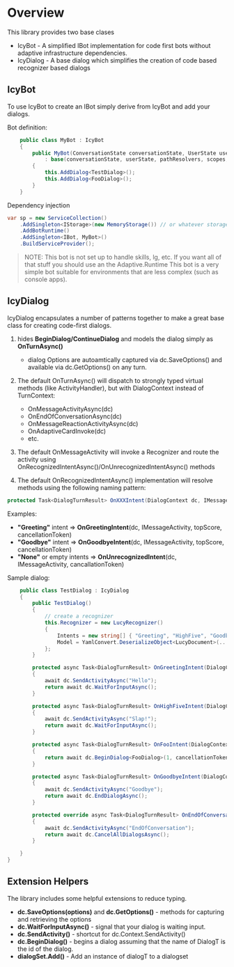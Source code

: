 
# Overview
This library provides two base clases
* IcyBot - A simplified IBot implementation for code first bots without adaptive infrastructure dependencies.
* IcyDialog - A base dialog which simplifies the creation of code based recognizer based dialogs 

## IcyBot
To use IcyBot to create an IBot simply derive from IcyBot and add your dialogs. 

Bot definition:
```C#
    public class MyBot : IcyBot
    {
        public MyBot(ConversationState conversationState, UserState userState, IEnumerable<IPathResolver> pathResolvers = null, IEnumerable<MemoryScope> scopes = null, ILogger logger = null)
            : base(conversationState, userState, pathResolvers, scopes, logger)
        {
            this.AddDialog<TestDialog>();
            this.AddDialog<FooDialog>();
        }
    }
```

Dependency injection
```C#
var sp = new ServiceCollection()
    .AddSingleton<IStorage>(new MemoryStorage()) // or whatever storage you want.
    .AddBotRuntime()
    .AddSingleton<IBot, MyBot>()
    .BuildServiceProvider();
```

> NOTE: This bot is not set up to handle skills, lg, etc.  If you want all of that stuff you should use an the Adaptive.Runtime
> This bot is a very simple bot suitable for environments that are less complex (such as console apps).

## IcyDialog
IcyDialog encapsulates a number of patterns together to make a great base class for creating code-first dialogs.

1. hides **BeginDialog/ContinueDialog** and models the dialog simply as **OnTurnAsync()**
    - dialog Options are autoamtically captured via dc.SaveOptions() and available via dc.GetOptions() on any turn.
2. The default OnTurnAsync() will dispatch to strongly typed virtual methods (like ActivityHandler), but with DialogContext instead of TurnContext:
    - OnMessageActivityAsync(dc)
    - OnEndOfConversationAsync(dc)
    - OnMessageReactionActivityAsync(dc)
    - OnAdaptiveCardInvoke(dc) 
    - etc.
     
3. The default OnMessageActivity will invoke a Recognizer and route the activity using OnRecognizedIntentAsync()/OnUnrecognizedIntentAsync() methods
4. The default OnRecognizedIntentAsync() implementation will resolve methods using the following naming pattern:

```C#
protected Task<DialogTurnResult> OnXXXIntent(DialogContext dc, IMessageActivity messageActivity, TopScore topSCore, CancellationToken ct);
``` 
    
Examples:
- **"Greeting"** intent => **OnGreetingIntent**(dc, IMessageActivity, topScore, cancellationToken)
- **"Goodbye"** intent => **OnGoodbyeIntent**(dc, IMessageActivity, topScore, cancellationToken)
- **"None"** or empty intents => **OnUnrecognizedIntent**(dc, IMessageActivity, cancallationToken)

Sample dialog:
```C#
    public class TestDialog : IcyDialog
    {
        public TestDialog()
        {
            // create a recognizer
            this.Recognizer = new LucyRecognizer()
            {
                Intents = new string[] { "Greeting", "HighFive", "Goodbye", "Foo" },
                Model = YamlConvert.DeserializeObject<LucyDocument>(...)
            };
        }

        protected async Task<DialogTurnResult> OnGreetingIntent(DialogContext dc, IMessageActivity messageActivity, RecognizerResult recognizerResult, CancellationToken cancellationToken)
        {
            await dc.SendActivityAsync("Hello");
            return await dc.WaitForInputAsync();
        }

        protected async Task<DialogTurnResult> OnHighFiveIntent(DialogContext dc, IMessageActivity messageActivity, RecognizerResult recognizerResult, CancellationToken cancellationToken)
        {
            await dc.SendActivityAsync("Slap!");
            return await dc.WaitForInputAsync();
        }

        protected async Task<DialogTurnResult> OnFooIntent(DialogContext dc, IMessageActivity messageActivity, RecognizerResult recognizerResult, CancellationToken cancellationToken)
        {
            return await dc.BeginDialog<FooDialog>(1, cancellationToken: cancellationToken);
        }

        protected async Task<DialogTurnResult> OnGoodbyeIntent(DialogContext dc, IMessageActivity messageActivity, RecognizerResult recognizerResult, CancellationToken cancellationToken)
        {
            await dc.SendActivityAsync("Goodbye");
            return await dc.EndDialogAsync();
        }

        protected override async Task<DialogTurnResult> OnEndOfConversationActivityAsync(DialogContext dc, IEndOfConversationActivity endOfConversationActivity, CancellationToken cancellationToken)
        {
            await dc.SendActivityAsync("EndOfConversation");
            return await dc.CancelAllDialogsAsync();
        }

    }
}
```

## Extension Helpers
The library includes some helpful extensions to reduce typing.

* **dc.SaveOptions(options)** and **dc.GetOptions<T>()** - methods for capturing and retrieving the options
* **dc.WaitForInputAsync()** - signal that your dialog is waiting input.
* **dc.SendActivity()** - shortcut for dc.Context.SendActivity()
* **dc.BeginDialog<DialogT>()** - begins a dialog assuming that the name of DialogT is the id of the dialog.
* **dialogSet.Add<DialogT>()** - Add an instance of dialogT to a dialogset 
